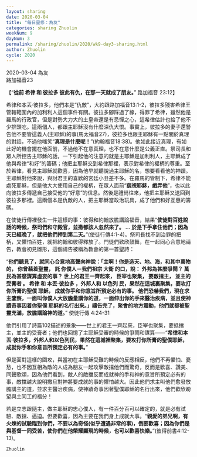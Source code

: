 ```yaml
---
layout: sharing
date: 2020-03-04
title: "每日靈修：為友"
categories: sharing Zhuolin
weekNum: 9
dayNum: 3
permalink: /sharing/zhuolin/2020/wk9-day3-sharing.html
author: Zhuolin
cycle: 2020
---
```

2020-03-04 為友  
路加福音23  

【“**從前 希律 和 彼拉多 彼此有仇，在那一天就成了朋友。**” 路加福音 23:12】  

希律和本丟‧彼拉多，他們本是“仇敵”，大約跟路加福音13:1-2，彼拉多殘害希律王管轄範圍內的加利利人這個事件有關。彼拉多腳踩過了線，得罪了希律，雖然他是羅馬的行政官，但是對勢大力大的土皇帝還是有忌憚之心，這希律估計也給了他不少排頭吃。這兩個人，都跟主耶穌沒有什麼深仇大恨。事實上，彼拉多的妻子還警告他不要管這義人(主耶穌)的事(馬太福音27)，彼拉多也跟主耶穌有一點關於真理的對話，不過他嗤笑“**真理是什麼呢！**”(約翰福音18:38)。他如此接近真理，有如此好的機會擺在他面前，不過他不在意真理，也不在意什麼是公義正直。祭司長和眾人所控告主耶穌的話，一下引起他的注意的就是主耶穌是加利利人，主耶穌成了他與希律“和好”的籌碼；他把主耶穌交到希律那裡，表示對希律的權柄的尊重。至於希律，看見主耶穌就歡喜，因為他早就聽說過主耶穌的名，想要看看他的神蹟。主耶穌對他來說，與討君王的喜歡的宮廷小丑差不多。在羅馬的管制下，希律不能處死耶穌，但是他大大使用自己的權柄，在眾人面前“**藐視耶穌，戲弄他**”，也以此向彼拉多傳遞自己接受他的“好意”的信息。然後是禮尚往來，他把主耶穌又送回到彼拉多那裡。這兩個本是仇敵的人，把主耶穌當政治玩具，成了他們和好互惠的籌碼。  

在使徒行傳裡發生一件這樣的事：彼得和約翰放膽講論福音，結果“**使徒對百姓說話的時候，祭司們和守殿官，並撒都該人忽然來了。 ... 於是下手拿住他們；因為天已經晚了，就把他們押到第二天。**”(使徒行傳4:1-4)。祭司長找不到治罪的把柄，又懼怕百姓，就把約翰和彼得釋放了。門徒們歡欣鼓舞，在一起同心合意地禱告，教會初見雛形，這個禱告被稱為教會的第一首聖詩：  

“**他們聽見了，就同心合意地高聲向神說：「主啊！你是造天、地、海，和其中萬物的， 你曾藉着聖靈， 託 你僕人－我們祖宗 大衛 的口，說： 外邦為甚麼爭鬧？ 萬民為甚麼謀算虛妄的事？ 世上的君王一齊起來， 臣宰也聚集， 要敵擋主， 並主的受膏者 。 希律 和 本丟‧彼拉多 ，外邦人和 以色列 民，果然在這城裏聚集，要攻打你所膏的聖僕 耶穌， 成就你手和你意旨所預定必有的事。 他們恐嚇我們，現在求主鑒察，一面叫你僕人大放膽量講你的道，一面伸出你的手來醫治疾病，並且使神蹟奇事因着你聖僕 耶穌的名行出來。」禱告完了，聚會的地方震動，他們就都被聖靈充滿，放膽講論神的道。**” 使徒行傳 4:24-31  

他們引用了詩篇102描述的景象——世上的君王一齊起來，臣宰也聚集，要抵擋主，並主的受膏者；他們也回憶了主耶穌受審的時候的爭鬧和謀算——“**希律和本丟·彼拉多，外邦人和以色列民，果然在這城裡聚集，要攻打你所膏的聖僕耶穌，成就你手和你意旨所預定必有的事。**”  

但是面對這樣的圍攻，與當初在主耶穌受難的時候的反應相反，他們不再懼怕、憂愁，也不因互相為敵的人成為朋友一起攻擊敵擋他們而驚奇，反而是歡喜、讚美、同聲歌頌，因為他們看到，敵人的敵擋反而成就神的手和神的意旨所預定必有的事，敵擋越大說明撒旦對神將要成就的事的懼怕越大。因此他們求主叫他們愈發放膽講主的道，並求主醫治疾病，使神蹟奇事因著聖僕耶穌的名行出來，他們歡欣盼望與主同工的福分！  

若是立志跟隨主，做主耶穌的忠心僕人，有一件百分百可以確定的，就是必有試驗、敵擋、逼迫。但要歡喜，因為主要在我們身上成就大事。“**親愛的弟兄啊，有火煉的試驗臨到你們，不要以為奇怪(似乎遭遇非常的事)，倒要歡喜；因為你們是與基督一同受苦，使你們在他榮耀顯現的時候，也可以歡喜快樂。**”(彼得前書4:12-13)。  

`Zhuolin`  
